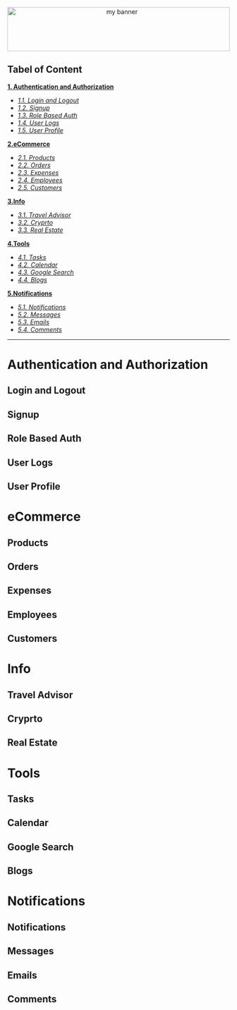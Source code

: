 <p align="center">
  <img src="https://user-images.githubusercontent.com/86598202/179186252-1b71a82c-3c1c-4842-a34e-5bf41d83855e.png" alt="my banner" width="100%" height="100px">
</p>

## Tabel of Content

**[1. Authentication and Authorization](#Authentication-and-Authorization)**

- _[1.1. Login and Logout](#login-and-logout)_
- _[1.2. Signup](#signup)_
- _[1.3. Role Based Auth](#role-based-auth)_
- _[1.4. User Logs](#user-logs)_
- _[1.5. User Profile](#user-profile)_

**[2.eCommerce](#ecommerce)**

- _[2.1. Products](#products)_
- _[2.2. Orders](#orders)_
- _[2.3. Expenses](#expenses)_
- _[2.4. Employees](#Employees)_
- _[2.5. Customers](#customers)_

**[3.Info](#info)**

- _[3.1. Travel Advisor](#travel-adviser)_
- _[3.2. Cryprto](#crypto)_
- _[3.3. Real Estate](#Real-Estate)_

**[4.Tools](#tools)**

- _[4.1. Tasks](#Tasks)_
- _[4.2. Calendar](#calendar)_
- _[4.3. Google Search](#google-search)_
- _[4.4. Blogs](#blogs)_

**[5.Notifications](#notifications)**

- _[5.1. Notifications](#notifications)_
- _[5.2. Messages](#messages)_
- _[5.3. Emails](#emails)_
- _[5.4. Comments](#comments)_

---

# Authentication and Authorization

## Login and Logout

## Signup

## Role Based Auth

## User Logs

## User Profile

# eCommerce

## Products

## Orders

## Expenses

## Employees

## Customers

# Info

## Travel Advisor

## Cryprto

## Real Estate

# Tools

## Tasks

## Calendar

## Google Search

## Blogs

# Notifications

## Notifications

## Messages

## Emails

## Comments

